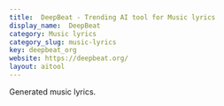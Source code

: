 ```yaml
---
title:  DeepBeat - Trending AI tool for Music lyrics
display_name:  DeepBeat
category: Music lyrics
category_slug: music-lyrics
key: deepbeat_org
website: https://deepbeat.org/
layout: aitool
---
```


Generated music lyrics.
